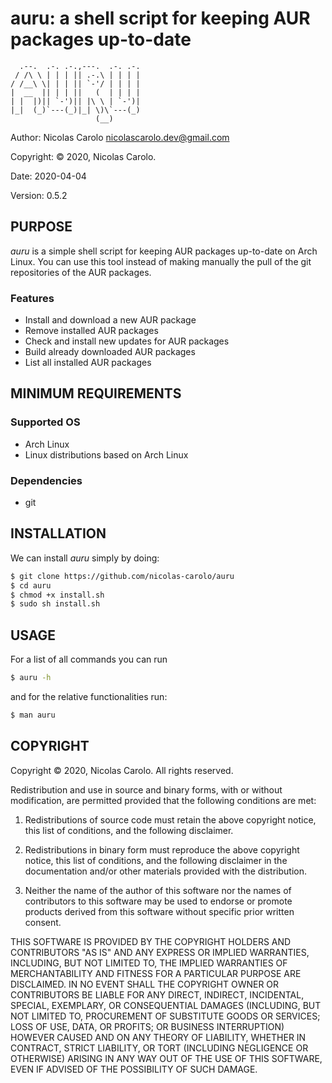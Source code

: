 # auru: a shell script for keeping AUR packages up-to-date
```
  .--.  .-. .-.,---.  .-. .-. 
 / /\ \ | | | || .-.\ | | | | 
/ /__\ \| | | || `-'/ | | | | 
|  __  || | | ||   (  | | | | 
| |  |)|| `-')|| |\ \ | `-')| 
|_|  (_)`---(_)|_| \)\`---(_) 
                   (__)       
```

Author: Nicolas Carolo <nicolascarolo.dev@gmail.com>

Copyright: © 2020, Nicolas Carolo.

Date: 2020-04-04

Version: 0.5.2


## PURPOSE

_auru_ is a simple shell script for keeping AUR packages up-to-date on Arch Linux. You can use this tool instead of making manually the pull of the git repositories of the AUR packages.

### Features

* Install and download a new AUR package
* Remove installed AUR packages
* Check and install new updates for AUR packages
* Build already downloaded AUR packages
* List all installed AUR packages

## MINIMUM REQUIREMENTS

### Supported OS

* Arch Linux
* Linux distributions based on Arch Linux

### Dependencies

* git

## INSTALLATION

We can install _auru_ simply by doing:
```sh
$ git clone https://github.com/nicolas-carolo/auru
$ cd auru
$ chmod +x install.sh
$ sudo sh install.sh
```

## USAGE

For a list of all commands you can run
```sh
$ auru -h
```
and for the relative functionalities run:
```sh
$ man auru
```


## COPYRIGHT

Copyright © 2020, Nicolas Carolo.
All rights reserved.

Redistribution and use in source and binary forms, with or without
modification, are permitted provided that the following conditions are
met:

1. Redistributions of source code must retain the above copyright
   notice, this list of conditions, and the following disclaimer.

2. Redistributions in binary form must reproduce the above copyright
   notice, this list of conditions, and the following disclaimer in the
   documentation and/or other materials provided with the distribution.

3. Neither the name of the author of this software nor the names of
   contributors to this software may be used to endorse or promote
   products derived from this software without specific prior written
   consent.

THIS SOFTWARE IS PROVIDED BY THE COPYRIGHT HOLDERS AND CONTRIBUTORS
"AS IS" AND ANY EXPRESS OR IMPLIED WARRANTIES, INCLUDING, BUT NOT
LIMITED TO, THE IMPLIED WARRANTIES OF MERCHANTABILITY AND FITNESS FOR
A PARTICULAR PURPOSE ARE DISCLAIMED.  IN NO EVENT SHALL THE COPYRIGHT
OWNER OR CONTRIBUTORS BE LIABLE FOR ANY DIRECT, INDIRECT, INCIDENTAL,
SPECIAL, EXEMPLARY, OR CONSEQUENTIAL DAMAGES (INCLUDING, BUT NOT
LIMITED TO, PROCUREMENT OF SUBSTITUTE GOODS OR SERVICES; LOSS OF USE,
DATA, OR PROFITS; OR BUSINESS INTERRUPTION) HOWEVER CAUSED AND ON ANY
THEORY OF LIABILITY, WHETHER IN CONTRACT, STRICT LIABILITY, OR TORT
(INCLUDING NEGLIGENCE OR OTHERWISE) ARISING IN ANY WAY OUT OF THE USE
OF THIS SOFTWARE, EVEN IF ADVISED OF THE POSSIBILITY OF SUCH DAMAGE.
